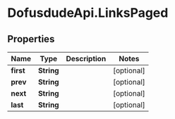 # DofusdudeApi.LinksPaged

## Properties

Name | Type | Description | Notes
------------ | ------------- | ------------- | -------------
**first** | **String** |  | [optional] 
**prev** | **String** |  | [optional] 
**next** | **String** |  | [optional] 
**last** | **String** |  | [optional] 


